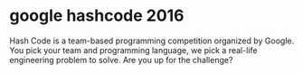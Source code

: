 # google hashcode 2016

Hash Code is a team-based programming competition organized by Google. You pick your team and programming language, we pick a real-life engineering problem to solve. Are you up for the challenge?
